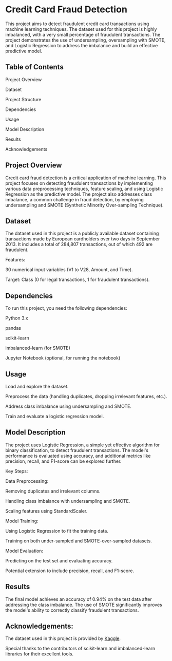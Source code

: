 # Credit Card Fraud Detection


This project aims to detect fraudulent credit card transactions using machine learning techniques. The dataset used for this project is highly imbalanced, with a very small percentage of fraudulent transactions. The project demonstrates the use of undersampling, oversampling with SMOTE, and Logistic Regression to address the imbalance and build an effective predictive model.


## Table of Contents


Project Overview

Dataset

Project Structure

Dependencies

Usage

Model Description

Results

Acknowledgements

## Project Overview


Credit card fraud detection is a critical application of machine learning. This project focuses on detecting fraudulent transactions by implementing various data preprocessing techniques, feature scaling, and using Logistic Regression as the predictive model. The project also addresses class imbalance, a common challenge in fraud detection, by employing undersampling and SMOTE (Synthetic Minority Over-sampling Technique).


## Dataset


The dataset used in this project is a publicly available dataset containing transactions made by European cardholders over two days in September 2013. It includes a total of 284,807 transactions, out of which 492 are fraudulent.


Features:

30 numerical input variables (V1 to V28, Amount, and Time).


Target: Class (0 for legal transactions, 1 for fraudulent transactions).


## Dependencies


To run this project, you need the following dependencies:

Python 3.x

pandas

scikit-learn

imbalanced-learn (for SMOTE)

Jupyter Notebook (optional, for running the notebook)


## Usage


Load and explore the dataset.


Preprocess the data (handling duplicates, dropping irrelevant features, etc.).

Address class imbalance using undersampling and SMOTE.

Train and evaluate a logistic regression model.


## Model Description


The project uses Logistic Regression, a simple yet effective algorithm for binary classification, to detect fraudulent transactions. The model's performance is evaluated using accuracy, and additional metrics like precision, recall, and F1-score can be explored further.


Key Steps:


Data Preprocessing:

Removing duplicates and irrelevant columns.

Handling class imbalance with undersampling and SMOTE.

Scaling features using StandardScaler.


Model Training:

Using Logistic Regression to fit the training data.

Training on both under-sampled and SMOTE-over-sampled datasets.

Model Evaluation:


Predicting on the test set and evaluating accuracy.

Potential extension to include precision, recall, and F1-score.


## Results


The final model achieves an accuracy of 0.94% on the test data after addressing the class imbalance. The use of SMOTE significantly improves the model's ability to correctly classify fraudulent transactions.


## Acknowledgements:

The dataset used in this project is provided by [Kaggle](https://www.kaggle.com/datasets/mlg-ulb/creditcardfraud/data).

Special thanks to the contributors of scikit-learn and imbalanced-learn libraries for their excellent tools.
